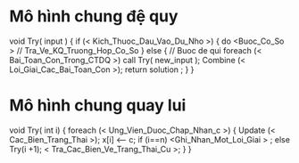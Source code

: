 # Mô hình chung đệ quy
void Try( input ) {
    if (< Kich_Thuoc_Dau_Vao_Du_Nho >) {
        do <Buoc_Co_So >
        // Tra_Ve_KQ_Truong_Hop_Co_So
    } else { // Buoc de qui
        foreach (< Bai_Toan_Con_Trong_CTDQ >)
        call Try( new_input );
        Combine (< Loi_Giai_Cac_Bai_Toan_Con >);
    return solution ;
    }
}

# Mô hình chung quay lui
void Try( int i) {
    foreach (< Ung_Vien_Duoc_Chap_Nhan_c >) {
        Update (< Cac_Bien_Trang_Thai >);
        x[i] <-- c;
        if (i==n) <Ghi_Nhan_Mot_Loi_Giai > ;
        else Try(i +1);
        < Tra_Cac_Bien_Ve_Trang_Thai_Cu >;
    }
}